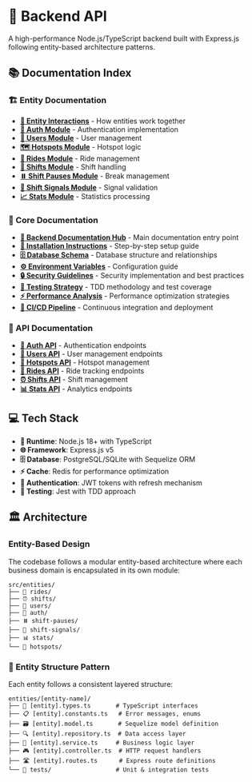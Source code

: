 # 🚀 Backend API

A high-performance Node.js/TypeScript backend built with Express.js following entity-based architecture patterns.

## 📚 Documentation Index

### 🏗️ Entity Documentation
- **[🔗 Entity Interactions](./src/entities/README.md)** - How entities work together
- **[🔐 Auth Module](./src/entities/auth/README.md)** - Authentication implementation
- **[👤 Users Module](./src/entities/users/README.md)** - User management
- **[🗺️ Hotspots Module](./src/entities/hotspots/README.md)** - Hotspot logic
- **[🚙 Rides Module](./src/entities/rides/README.md)** - Ride management
- **[📅 Shifts Module](./src/entities/shifts/README.md)** - Shift handling
- **[⏸️ Shift Pauses Module](./src/entities/shift-pauses/README.md)** - Break management
- **[📶 Shift Signals Module](./src/entities/shift-signals/README.md)** - Signal validation
- **[📈 Stats Module](./src/entities/stats/README.md)** - Statistics processing

### 🎯 Core Documentation
- **[📖 Backend Documentation Hub](./documentation/README.md)** - Main documentation entry point
- **[🚀 Installation Instructions](./documentation/InstallationInstructions.md)** - Step-by-step setup guide
- **[🗄️ Database Schema](./documentation/database.md)** - Database structure and relationships
- **[⚙️ Environment Variables](./documentation/environment_vars.md)** - Configuration guide
- **[🔒 Security Guidelines](./documentation/security.md)** - Security implementation and best practices
- **[🧪 Testing Strategy](./documentation/testing.md)** - TDD methodology and test coverage
- **[⚡ Performance Analysis](./documentation/performance.md)** - Performance optimization strategies
- **[🔄 CI/CD Pipeline](./documentation/ci-cd.md)** - Continuous integration and deployment

### 📡 API Documentation
- **[🔑 Auth API](./documentation/API_Documentation/auth.md)** - Authentication endpoints
- **[👥 Users API](./documentation/API_Documentation/users.md)** - User management endpoints
- **[📍 Hotspots API](./documentation/API_Documentation/hotspots.md)** - Hotspot management
- **[🚗 Rides API](./documentation/API_Documentation/rides.md)** - Ride tracking endpoints
- **[⏰ Shifts API](./documentation/API_Documentation/shifts.md)** - Shift management
- **[📊 Stats API](./documentation/API_Documentation/stats.md)** - Analytics endpoints


## 💻 Tech Stack

- **🏃 Runtime**: Node.js 18+ with TypeScript
- **🌐 Framework**: Express.js v5
- **🗄️ Database**: PostgreSQL/SQLite with Sequelize ORM
- **⚡ Cache**: Redis for performance optimization
- **🔑 Authentication**: JWT tokens with refresh mechanism
- **🧪 Testing**: Jest with TDD approach

## 🏛️ Architecture

### Entity-Based Design

The codebase follows a modular entity-based architecture where each business domain is encapsulated in its own module:

```
src/entities/
├── 🚗 rides/
├── ⏰ shifts/
├── 👥 users/
├── 🔐 auth/
├── ⏸️ shift-pauses/
├── 📶 shift-signals/
├── 📊 stats/
└── 📍 hotspots/
```

### 📁 Entity Structure Pattern

Each entity follows a consistent layered structure:

```
entities/[entity-name]/
├── 📝 [entity].types.ts       # TypeScript interfaces
├── 📋 [entity].constants.ts   # Error messages, enums
├── 🗃️ [entity].model.ts       # Sequelize model definition
├── 🔍 [entity].repository.ts  # Data access layer
├── 💼 [entity].service.ts     # Business logic layer
├── 🎮 [entity].controller.ts  # HTTP request handlers
├── 🛣️ [entity].routes.ts      # Express route definitions
└── 🧪 tests/                  # Unit & integration tests
```
